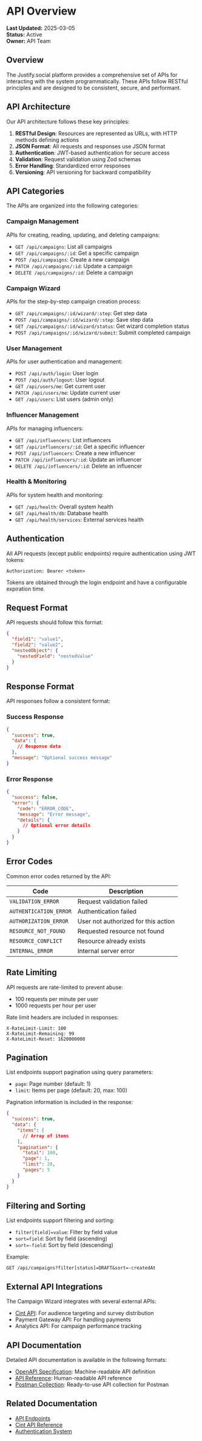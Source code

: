 # API Overview

**Last Updated:** 2025-03-05  
**Status:** Active  
**Owner:** API Team

## Overview

The Justify.social platform provides a comprehensive set of APIs for interacting with the system programmatically. These APIs follow RESTful principles and are designed to be consistent, secure, and performant.

## API Architecture

Our API architecture follows these key principles:

1. **RESTful Design**: Resources are represented as URLs, with HTTP methods defining actions
2. **JSON Format**: All requests and responses use JSON format
3. **Authentication**: JWT-based authentication for secure access
4. **Validation**: Request validation using Zod schemas
5. **Error Handling**: Standardized error responses
6. **Versioning**: API versioning for backward compatibility

## API Categories

The APIs are organized into the following categories:

### Campaign Management

APIs for creating, reading, updating, and deleting campaigns:

- `GET /api/campaigns`: List all campaigns
- `GET /api/campaigns/:id`: Get a specific campaign
- `POST /api/campaigns`: Create a new campaign
- `PATCH /api/campaigns/:id`: Update a campaign
- `DELETE /api/campaigns/:id`: Delete a campaign

### Campaign Wizard

APIs for the step-by-step campaign creation process:

- `GET /api/campaigns/:id/wizard/:step`: Get step data
- `POST /api/campaigns/:id/wizard/:step`: Save step data
- `GET /api/campaigns/:id/wizard/status`: Get wizard completion status
- `POST /api/campaigns/:id/wizard/submit`: Submit completed campaign

### User Management

APIs for user authentication and management:

- `POST /api/auth/login`: User login
- `POST /api/auth/logout`: User logout
- `GET /api/users/me`: Get current user
- `PATCH /api/users/me`: Update current user
- `GET /api/users`: List users (admin only)

### Influencer Management

APIs for managing influencers:

- `GET /api/influencers`: List influencers
- `GET /api/influencers/:id`: Get a specific influencer
- `POST /api/influencers`: Create a new influencer
- `PATCH /api/influencers/:id`: Update an influencer
- `DELETE /api/influencers/:id`: Delete an influencer

### Health & Monitoring

APIs for system health and monitoring:

- `GET /api/health`: Overall system health
- `GET /api/health/db`: Database health
- `GET /api/health/services`: External services health

## Authentication

All API requests (except public endpoints) require authentication using JWT tokens:

```
Authorization: Bearer <token>
```

Tokens are obtained through the login endpoint and have a configurable expiration time.

## Request Format

API requests should follow this format:

```json
{
  "field1": "value1",
  "field2": "value2",
  "nestedObject": {
    "nestedField": "nestedValue"
  }
}
```

## Response Format

API responses follow a consistent format:

### Success Response

```json
{
  "success": true,
  "data": {
    // Response data
  },
  "message": "Optional success message"
}
```

### Error Response

```json
{
  "success": false,
  "error": {
    "code": "ERROR_CODE",
    "message": "Error message",
    "details": {
      // Optional error details
    }
  }
}
```

## Error Codes

Common error codes returned by the API:

| Code | Description |
|------|-------------|
| `VALIDATION_ERROR` | Request validation failed |
| `AUTHENTICATION_ERROR` | Authentication failed |
| `AUTHORIZATION_ERROR` | User not authorized for this action |
| `RESOURCE_NOT_FOUND` | Requested resource not found |
| `RESOURCE_CONFLICT` | Resource already exists |
| `INTERNAL_ERROR` | Internal server error |

## Rate Limiting

API requests are rate-limited to prevent abuse:

- 100 requests per minute per user
- 1000 requests per hour per user

Rate limit headers are included in responses:

```
X-RateLimit-Limit: 100
X-RateLimit-Remaining: 99
X-RateLimit-Reset: 1620000000
```

## Pagination

List endpoints support pagination using query parameters:

- `page`: Page number (default: 1)
- `limit`: Items per page (default: 20, max: 100)

Pagination information is included in the response:

```json
{
  "success": true,
  "data": {
    "items": [
      // Array of items
    ],
    "pagination": {
      "total": 100,
      "page": 1,
      "limit": 20,
      "pages": 5
    }
  }
}
```

## Filtering and Sorting

List endpoints support filtering and sorting:

- `filter[field]=value`: Filter by field value
- `sort=field`: Sort by field (ascending)
- `sort=-field`: Sort by field (descending)

Example:
```
GET /api/campaigns?filter[status]=DRAFT&sort=-createdAt
```

## External API Integrations

The Campaign Wizard integrates with several external APIs:

- [Cint API](./cint-api-reference.md): For audience targeting and survey distribution
- Payment Gateway API: For handling payments
- Analytics API: For campaign performance tracking

## API Documentation

Detailed API documentation is available in the following formats:

- [OpenAPI Specification](./openapi.yaml): Machine-readable API definition
- [API Reference](./endpoints.md): Human-readable API reference
- [Postman Collection](./postman-collection.json): Ready-to-use API collection for Postman

## Related Documentation

- [API Endpoints](./endpoints.md)
- [Cint API Reference](./cint-api-reference.md)
- [Authentication System](../authentication/overview.md) 